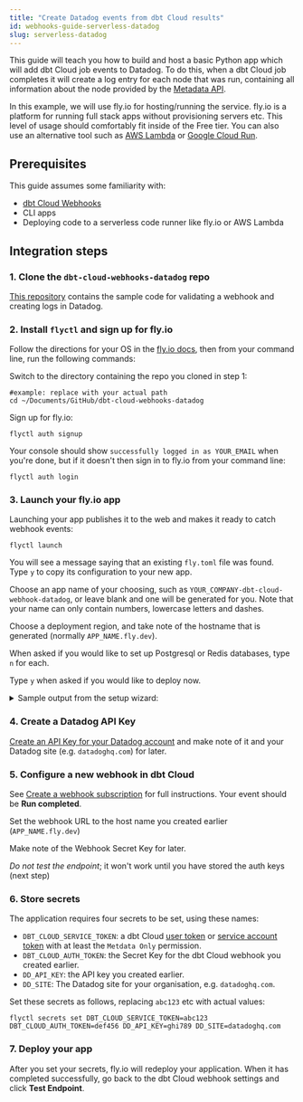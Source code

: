 ```yaml
---
title: "Create Datadog events from dbt Cloud results"
id: webhooks-guide-serverless-datadog
slug: serverless-datadog
---
```


This guide will teach you how to build and host a basic Python app which will add dbt Cloud job events to Datadog. To do this, when a dbt Cloud job completes it will create a log entry for each node that was run, containing all information about the node provided by the [Metadata API](docs/dbt-cloud-apis/metadata-schema-models).

In this example, we will use fly.io for hosting/running the service. fly.io is a platform for running full stack apps without provisioning servers etc. This level of usage should comfortably fit inside of the Free tier. You can also use an alternative tool such as [AWS Lambda](https://adem.sh/blog/tutorial-fastapi-aws-lambda-serverless) or [Google Cloud Run](https://github.com/sekR4/FastAPI-on-Google-Cloud-Run).

## Prerequisites
This guide assumes some familiarity with:
- [dbt Cloud Webhooks](/docs/deploy/webhooks)
- CLI apps
- Deploying code to a serverless code runner like fly.io or AWS Lambda

## Integration steps

### 1. Clone the `dbt-cloud-webhooks-datadog` repo

[This repository](https://github.com/dpguthrie/dbt-cloud-webhooks-datadog) contains the sample code for validating a webhook and creating logs in Datadog.


### 2. Install `flyctl` and sign up for fly.io

Follow the directions for your OS in the [fly.io docs](https://fly.io/docs/hands-on/install-flyctl/), then from your command line, run the following commands: 

Switch to the directory containing the repo you cloned in step 1:
```shell
#example: replace with your actual path
cd ~/Documents/GitHub/dbt-cloud-webhooks-datadog
```

Sign up for fly.io:
```shell
flyctl auth signup
```

Your console should show `successfully logged in as YOUR_EMAIL` when you're done, but if it doesn't then sign in to fly.io from your command line:
```shell
flyctl auth login
```

### 3. Launch your fly.io app
Launching your app publishes it to the web and makes it ready to catch webhook events:
```shell
flyctl launch
```

You will see a message saying that an existing `fly.toml` file was found. Type `y` to copy its configuration to your new app. 

Choose an app name of your choosing, such as `YOUR_COMPANY-dbt-cloud-webhook-datadog`, or leave blank and one will be generated for you. Note that your name can only contain numbers, lowercase letters and dashes.

Choose a deployment region, and take note of the hostname that is generated (normally `APP_NAME.fly.dev`). 

When asked if you would like to set up Postgresql or Redis databases, type `n` for each.

Type `y` when asked if you would like to deploy now.

<details>
<summary>Sample output from the setup wizard:</summary>
<code>
joel@Joel-Labes dbt-cloud-webhooks-datadog % flyctl launch<br/>
An existing fly.toml file was found for app dbt-cloud-webhooks-datadog<br/>
? Would you like to copy its configuration to the new app? Yes<br/>
Creating app in /Users/joel/Documents/GitHub/dbt-cloud-webhooks-datadog<br/>
Scanning source code<br/>
Detected a Dockerfile app<br/>
? Choose an app name (leave blank to generate one): demo-dbt-cloud-webhook-datadog<br/>
automatically selected personal organization: Joel Labes<br/>
Some regions require a paid plan (fra, maa).<br/>
See https://fly.io/plans to set up a plan.<br/>
? Choose a region for deployment:  [Use arrows to move, type to filter]<br/>
? Choose a region for deployment: Sydney, Australia (syd)<br/>
Created app dbtlabs-dbt-cloud-webhook-datadog in organization personal<br/>
Admin URL: https://fly.io/apps/demo-dbt-cloud-webhook-datadog<br/>
Hostname: demo-dbt-cloud-webhook-datadog.fly.dev<br/>
? Would you like to set up a Postgresql database now? No<br/>
? Would you like to set up an Upstash Redis database now? No<br/>
Wrote config file fly.toml<br/>
? Would you like to deploy now? Yes
</code>
</details>

### 4. Create a Datadog API Key
[Create an API Key for your Datadog account](https://docs.datadoghq.com/account_management/api-app-keys/) and make note of it and your Datadog site (e.g. `datadoghq.com`) for later.

### 5. Configure a new webhook in dbt Cloud
See [Create a webhook subscription](/docs/deploy/webhooks#create-a-webhook-subscription) for full instructions. Your event should be **Run completed**.

Set the webhook URL to the host name you created earlier (`APP_NAME.fly.dev`)

Make note of the Webhook Secret Key for later.

*Do not test the endpoint*; it won't work until you have stored the auth keys (next step)

### 6. Store secrets
The application requires four secrets to be set, using these names:
- `DBT_CLOUD_SERVICE_TOKEN`: a dbt Cloud [user token](https://docs.getdbt.com/docs/dbt-cloud-apis/user-tokens) or [service account token](https://docs.getdbt.com/docs/dbt-cloud-apis/service-tokens) with at least the `Metdata Only` permission.
- `DBT_CLOUD_AUTH_TOKEN`: the Secret Key for the dbt Cloud webhook you created earlier.
- `DD_API_KEY`: the API key you created earlier.
- `DD_SITE`: The Datadog site for your organisation, e.g. `datadoghq.com`.

Set these secrets as follows, replacing `abc123` etc with actual values:
```shell
flyctl secrets set DBT_CLOUD_SERVICE_TOKEN=abc123 DBT_CLOUD_AUTH_TOKEN=def456 DD_API_KEY=ghi789 DD_SITE=datadoghq.com
```

### 7. Deploy your app
After you set your secrets, fly.io will redeploy your application. When it has completed successfully, go back to the dbt Cloud webhook settings and click **Test Endpoint**.
